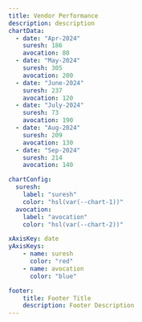 ```yaml
---
title: Vendor Performance
description: description
chartData:
  - date: "Apr-2024"
    suresh: 186
    avocation: 80
  - date: "May-2024"
    suresh: 305
    avocation: 200
  - date: "June-2024"
    suresh: 237
    avocation: 120
  - date: "July-2024"
    suresh: 73
    avocation: 190
  - date: "Aug-2024"
    suresh: 209
    avocation: 130
  - date: "Sep-2024"
    suresh: 214
    avocation: 140

chartConfig:
  suresh:
    label: "suresh"
    color: "hsl(var(--chart-1))"
  avocation:
    label: "avocation"
    color: "hsl(var(--chart-2))"

xAxisKey: date
yAxisKeys:
    - name: suresh
      color: "red" 
    - name: avocation
      color: "blue"

footer: 
    title: Footer Title
    description: Footer Description 
---
```


